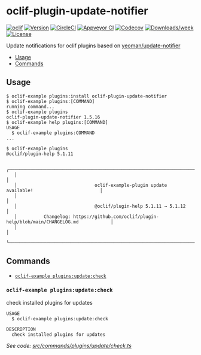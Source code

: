 # oclif-plugin-update-notifier
[![oclif](https://img.shields.io/badge/cli-oclif-brightgreen.svg)](https://oclif.io)
[![Version](https://img.shields.io/npm/v/oclif-plugin-update-notifier.svg)](https://npmjs.org/package/oclif-plugin-update-notifier)
[![CircleCI](https://circleci.com/gh/jayree/oclif-plugin-update-notifier/tree/main.svg?style=shield)](https://circleci.com/gh/jayree/oclif-plugin-update-notifier/tree/main)
[![Appveyor CI](https://ci.appveyor.com/api/projects/status/github/jayree/oclif-plugin-update-notifier?branch=main&svg=true)](https://ci.appveyor.com/project/jayree/oclif-plugin-update-notifier/branch/main)
[![Codecov](https://codecov.io/gh/jayree/oclif-plugin-update-notifier/branch/main/graph/badge.svg)](https://codecov.io/gh/jayree/oclif-plugin-update-notifier)
[![Downloads/week](https://img.shields.io/npm/dw/oclif-plugin-update-notifier.svg)](https://npmjs.org/package/oclif-plugin-update-notifier)
[![License](https://img.shields.io/npm/l/oclif-plugin-update-notifier.svg)](https://github.com/jayree/oclif-plugin-update-notifier/blob/main/package.json)

Update notifications for oclif plugins based on [yeoman/update-notifier](https://github.com/yeoman/update-notifier)

<!-- toc -->
* [Usage](#usage)
* [Commands](#commands)
<!-- tocstop -->

## Usage

<!-- usage -->
```sh-session
$ oclif-example plugins:install oclif-plugin-update-notifier
$ oclif-example plugins:[COMMAND]
running command...
$ oclif-example plugins
oclif-plugin-update-notifier 1.5.16
$ oclif-example help plugins:[COMMAND]
USAGE
  $ oclif-example plugins:COMMAND
...
```
<!-- usagestop -->

```sh-session
$ oclif-example plugins
@oclif/plugin-help 5.1.11

   ╭────────────────────────────────────────────────────────────────────────────────────────────╮
   │                                                                                            │
   │                             oclif-example-plugin update available!                         │
   │                                                                                            │
   │                             @oclif/plugin-help 5.1.11 → 5.1.12                             │
   │          Changelog: https://github.com/oclif/plugin-help/blob/main/CHANGELOG.md            │
   │                                                                                            │
   ╰────────────────────────────────────────────────────────────────────────────────────────────╯
```
## Commands

<!-- commands -->
* [`oclif-example plugins:update:check`](#oclif-example-pluginsupdatecheck)

### `oclif-example plugins:update:check`

check installed plugins for updates

```
USAGE
  $ oclif-example plugins:update:check

DESCRIPTION
  check installed plugins for updates
```

_See code: [src/commands/plugins/update/check.ts](https://github.com/jayree/oclif-plugin-update-notifier/blob/v1.5.16/src/commands/plugins/update/check.ts)_
<!-- commandsstop -->
